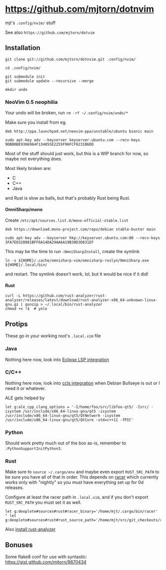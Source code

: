 # https://github.com/mjtorn/dotnvim

mjt's `.config/nvim/` stuff

See also `https://github.com/mjtorn/dotvim`

## Installation

```shell
git clone git://github.com/mjtorn/dotnvim.git .config/nvim/

cd .config/nvim/

git submodule init
git submodule update --recursive --merge

mkdir undo
```

### NeoVim 0.5 neophilia

Your undo will be broken, run `rm -rf ~/.config/nvim/undo/*`

Make sure you install from eg.

```
deb http://ppa.launchpad.net/neovim-ppa/unstable/ubuntu bionic main
```

`sudo apt-key adv --keyserver keyserver.ubuntu.com --recv-keys 9DBB0BE9366964F134855E2255F96FCF8231B6DD`

Most of the stuff should just work, but this is a WIP
branch for now, so maybe not everything does.

Most likely broken are:

  * C
  * C++
  * Java

and Rust is slow as balls, but that's probably Rust being Rust.

#### OmniSharp/mono

Create `/etc/apt/sources.list.d/mono-official-stable.list`

```
deb https://download.mono-project.com/repo/debian stable-buster main
```

`sudo apt-key adv --keyserver hkp://keyserver.ubuntu.com:80 --recv-keys 3FA7E0328081BFF6A14DA29AA6A19B38D3D831EF`

This may be the time to run `:OmniSharpInstall`, create the symlink

```
ln -s ${HOME}/.cache/omnisharp-vim/omnisharp-roslyn/OmniSharp.exe ${HOME}/.local/bin/
```

and restart. The symlink doesn't work, lol, but it would be nice if it did!

#### Rust

```
curl -L https://github.com/rust-analyzer/rust-analyzer/releases/latest/download/rust-analyzer-x86_64-unknown-linux-gnu.gz | gunzip > ~/.local/bin/rust-analyzer
chmod +x !$  # yolo
```

## Protips

These go in your working root's `.local.vim` file

### Java

Nothing here now, look into
[Eclipse LSP integration](https://zignar.net/2020/10/17/setup-neovim-for-java-development-2/)

### C/C++

Nothing here now, look into
[ccls integration](https://jdhao.github.io/2020/11/29/neovim_cpp_dev_setup/) when Debian Bullseye
is out or I need it or whatever.

ALE gets helped by

```vim
let g:ale_cpp_clang_options = '-I/home/foo/src/libfoo-qt5/ -Isrc/ -isystem /usr/include/x86_64-linux-gnu/qt5 -isystem /usr/include/x86_64-linux-gnu/qt5/QtNetwork -isystem /usr/include/x86_64-linux-gnu/qt5/QtCore -std=c++11 -fPIC'
```

### Python

Should work pretty much out of the box as-is, remember to `:PythonSupportInitPython3`.

### Rust

Make sure to `source ~/.cargo/env` and maybe even export `RUST_SRC_PATH` to be
sure you have all of that in order. This depends on [racer](https://github.com/racer-rust/racer)
which currently works only with "nightly" so you must have everything set up
for 0d releases.

Configure at least the racer path in `.local.vim`, and if you don't export `RUST_SRC_PATH`
you must set it as well.

```vim
let g:deoplete#sources#rust#racer_binary='/home/mjt/.cargo/bin/racer'
" let g:deoplete#sources#rust#rust_source_path='/home/mjt/src/git_checkouts/rust/src'
```

Also [install rust-analyzer](https://rust-analyzer.github.io/manual.html#rust-analyzer-language-server-binary)

## Bonuses

Some flake8 conf for use with syntastic: https://gist.github.com/mjtorn/9870434

